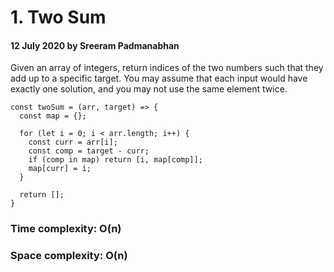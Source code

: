 # 1. Two Sum

#### 12 July 2020 by Sreeram Padmanabhan

Given an array of integers, return indices of the two numbers such that they add up to a specific target. You may assume that each input would have exactly one solution, and you may not use the same element twice.

    const twoSum = (arr, target) => {
      const map = {};

      for (let i = 0; i < arr.length; i++) {
        const curr = arr[i];
        const comp = target - curr;
        if (comp in map) return [i, map[comp]];
        map[curr] = i;
      }

      return [];
    }

### Time complexity: O(n)
### Space complexity: O(n)
